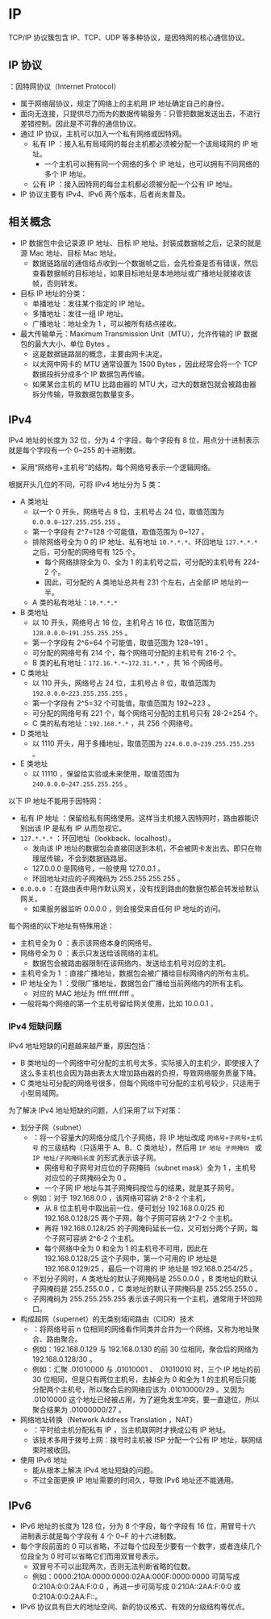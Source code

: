 # IP

TCP/IP 协议簇包含 IP、TCP、UDP 等多种协议，是因特网的核心通信协议。

## IP 协议

：因特网协议（Internet Protocol）
- 属于网络层协议，规定了网络上的主机用 IP 地址确定自己的身份。
- 面向无连接，只提供尽力而为的数据传输服务：只管把数据发送出去，不进行差错控制。因此是不可靠的通信协议。
- 通过 IP 协议，主机可以加入一个私有网络或因特网。
  - 私有 IP ：接入私有局域网的每台主机都必须被分配一个该局域网的 IP 地址。
    - 一个主机可以拥有同一个网络的多个 IP 地址，也可以拥有不同网络的多个 IP 地址。
  - 公有 IP ：接入因特网的每台主机都必须被分配一个公有 IP 地址。
- IP 协议主要有 IPv4、IPv6 两个版本，后者尚未普及。

## 相关概念

- IP 数据包中会记录源 IP 地址、目标 IP 地址。封装成数据帧之后，记录的就是源 Mac 地址、目标 Mac 地址。
  - 数据链路层的通信结点收到一个数据帧之后，会先检查是否有错误，然后查看数据帧的目标地址，如果目标地址是本地地址或广播地址就接收该帧，否则转发。
- 目标 IP 地址的分类：
  - 单播地址：发往某个指定的 IP 地址。
  - 多播地址：发往一组 IP 地址。
  - 广播地址：地址全为 1 ，可以被所有结点接收。
- 最大传输单元：Maximum Transmission Unit（MTU），允许传输的 IP 数据包的最大大小，单位 Bytes 。
  - 这是数据链路层的概念，主要由网卡决定。
  - 以太网中网卡的 MTU 通常设置为 1500 Bytes ，因此经常会将一个 TCP 数据段拆分成多个 IP 数据包再传输。
  - 如果某台主机的 MTU 比路由器的 MTU 大，过大的数据包就会被路由器拆分传输，导致数据包数量变多。

## IPv4

IPv4 地址的长度为 32 位，分为 4 个字段，每个字段有 8 位，用点分十进制表示就是每个字段有一个 0~255 的十进制数。
- 采用“网络号+主机号”的结构，每个网络号表示一个逻辑网络。

根据开头几位的不同，可将 IPv4 地址分为 5 类：
- A 类地址
  - 以一个 0 开头，网络号占 8 位，主机号占 24 位，取值范围为 `0.0.0.0~127.255.255.255` 。
  - 第一个字段有 2^7=128 个可能值，取值范围为 0~127 。
  - 排除网络号全为 0 的 IP 地址、私有地址 `10.*.*.*`、环回地址 `127.*.*.*` 之后，可分配的网络号有 125 个。
    - 每个网络排除全为 0、全为 1 的主机号之后，可分配的主机号有 224-2 个。
    - 因此，可分配的 A 类地址总共有 231 个左右，占全部 IP 地址的一半。
  - A 类的私有地址：`10.*.*.*`
- B 类地址
  - 以 10 开头，网络号占 16 位，主机号占 16 位，取值范围为 `128.0.0.0~191.255.255.255` 。
  - 第一个字段有 2^6=64 个可能值，取值范围为 128~191 。
  - 可分配的网络号有 214 个，每个网络可分配的主机号有 216-2 个。
  - B 类的私有地址：`172.16.*.*~172.31.*.*` ，共 16 个网络号。
- C 类地址
  - 以 110 开头，网络号占 24 位，主机号占 8 位，取值范围为 `192.0.0.0~223.255.255.255` 。
  - 第一个字段有 2^5=32 个可能值，取值范围为 192~223 。
  - 可分配的网络号有 221 个，每个网络可分配的主机号只有 28-2=254 个。
  - C 类的私有地址：`192.168.*.*` ，共 256 个网络号。
- D 类地址
  - 以 1110 开头，用于多播地址，取值范围为 `224.0.0.0~239.255.255.255` 。
- E 类地址
  - 以 11110 ，保留给实验或未来使用，取值范围为 `240.0.0.0~247.255.255.255` 。

以下 IP 地址不能用于因特网：
- 私有 IP 地址  ：保留给私有网络使用。这样当主机接入因特网时，路由器能识别出该 IP 是私有 IP 从而忽视它。
- `127.*.*.*` ：环回地址（lookback、localhost）。
  - 发向该 IP 地址的数据包会直接回送到本机，不会被网卡发出去。即只在物理层传输，不会到数据链路层。
  - 127.0.0.0 是网络号，一般使用 127.0.0.1 。
  - 环回地址对应的子网掩码为 255.255.255.255 。
- `0.0.0.0` ：在路由表中用作默认网关，没有找到路由的数据包都会转发给默认网关。
  - 如果服务器监听 0.0.0.0 ，则会接受来自任何 IP 地址的访问。

每个网络的以下地址有特殊用途：
- 主机号全为 0  ：表示该网络本身的网络号。
- 网络号全为 0  ：表示只发送给该网络的主机。
  - 数据包会被路由器限制在该网络内，发送给主机号对应的主机。
- 主机号全为 1  ：直接广播地址，数据包会被广播给目标网络内的所有主机。
- IP 地址全为 1 ：受限广播地址，数据包会广播给当前网络内的所有主机。
  - 对应的 MAC 地址为 ffff.ffff.ffff 。
- 一般将每个网络的第一个主机号留给网关使用，比如 10.0.0.1 。

### IPv4 短缺问题

IPv4 地址短缺的问题越来越严重，原因包括：
- B 类地址的一个网络中可分配的主机号太多，实际接入的主机少，即使接入了这么多主机也会因为路由表太大增加路由器的负担，导致网络服务质量下降。
- C 类地址可分配的网络号很多，但每个网络中可分配的主机号较少，只适用于小型局域网。

为了解决 IPv4 地址短缺的问题，人们采用了以下对策：
- 划分子网（subnet）
  - ：将一个容量大的网络分成几个子网络，将 IP 地址改成 ` 网络号+子网号+主机号 ` 的三级结构（只适用于 A、B、C 类地址），然后用 `IP 地址 子网掩码 ` 或 ` IP 地址/子网掩码长度 ` 的形式表示该子网。
    - 网络号和子网号对应位的子网掩码（subnet mask）全为 1 ，主机号对应位的子网掩码全为 0 。
    - 一个子网 IP 地址与其子网掩码按位与的结果，就是其子网号。
  - 例如：对于 192.168.0.0 ，该网络可容纳 2^8-2 个主机，
    - 从 8 位主机号中取出前一位，便可划分 192.168.0.0/25 和 192.168.0.128/25 两个子网，每个子网可容纳 2^7-2 个主机。
    - 再将 192.168.0.128/25 的子网掩码延长一位，又可划分两个子网，每个子网可容纳 2^6-2 个主机。
    - 每个网络中全为 0 和全为 1 的主机号不可用，因此在 192.168.0.128/25 这个子网中，第一个可用的 IP 地址是 192.168.0.129/25 ，最后一个可用的 IP 地址是 192.168.0.254/25 。
  - 不划分子网时，A 类地址的默认子网掩码是 255.0.0.0 ，B 类地址的默认子网掩码是 255.255.0.0 ，C 类地址的默认子网掩码是 255.255.255.0 。
  - 子网掩码为 255.255.255.255 表示该子网只有一个主机，通常用于环回网口。
- 构成超网（supernet）的无类别域间路由（CIDR）技术
  - ：将网络号前 n 位相同的网络看作同类并合并为一个网络，又称为地址聚合、路由聚合。
  - 例如：192.168.0.129 与 192.168.0.130 的前 30 位相同，聚合后的网络为 192.168.0.128/30 。
  - 例如：汇聚 .01010000 与 .01010001 、 .01010010 时，三个 IP 地址的前 30 位相同，但是只有两位主机号，去掉全为 0 和全为 1 的主机号后只能分配两个主机号，所以聚合后的网络应该为 .01010000/29 。又因为 .01010000 这个地址已经被占用，为了避免发生冲突，要一直退位，所以聚合结果为 .01000000/27 。
- 网络地址转换（Network Address Translation ，NAT）
  - ：平时给主机分配私有 IP ，当主机联网时才换成公有 IP 地址。
  - 该技术多用于拨号上网：拨号时主机被 ISP 分配一个公有 IP 地址，联网结束时被收回。
- 使用 IPv6 地址
  - 能从根本上解决 IPv4 地址短缺的问题。
  - 不过全面更换 IP 地址需要的时间久，导致 IPv6 地址还不能通用。

## IPv6

- IPv6 地址的长度为 128 位，分为 8 个字段，每个字段有 16 位，用冒号十六进制表示就是每个字段有 4 个 0~F 的十六进制数。
- 每个字段前面的 0 可以省略，不过每个位段至少要有一个数字，或者连续几个位段全为 0 时可以省略它们而用双冒号表示。
  - 双冒号不可以出现两次，否则无法判断省略的位数。
  - 例如：0000:210A:0000:0000:02AA:000F:0000:0000 可简写成 0:210A:0:0:2AA:F:0:0 ，再进一步可简写成 0:210A::2AA:F:0:0 或 0:210A:0:0:2AA:F::。
- IPv6 协议具有巨大的地址空间、新的协议格式、有效的分级结构等优点。
